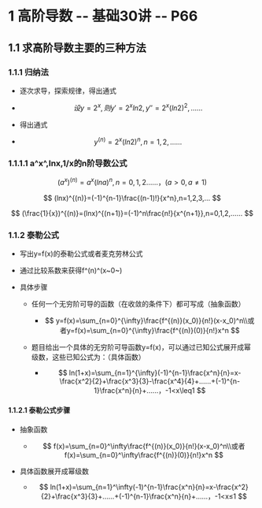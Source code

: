 # 1 高阶导数 -- 基础30讲 -- P66



## 1.1 求高阶导数主要的三种方法



### 1.1.1 归纳法

* 逐次求导，探索规律，得出通式

* $$
  设y=2^x,则y'=2^xln2,y''=2^x(ln2)^2,……
  $$

* 得出通式

* $$
  y^{(n)}=2^x(ln2)^n,n=1,2,……
  $$



### 1.1.1.1 a^x^,lnx,1/x的n阶导数公式

$$
(a^x)^{(n)}=a^x(lna)^n,n=0,1,2……，(a>0,a\neq1)
$$

$$
(lnx)^{(n)}=(-1)^{n-1}\frac{(n-1)!}{x^n},n=1,2,3,…
$$

$$
(\frac{1}{x})^{(n)}=(lnx)^{(n+1)}=(-1)^n\frac{n!}{x^{n+1}},n=0,1,2,……
$$



### 1.1.2 泰勒公式

* 写出y=f(x)的泰勒公式或者麦克劳林公式

* 通过比较系数来获得f^(n)^(x~0~)

* 具体步骤

  * 任何一个无穷阶可导的函数（在收敛的条件下）都可写成（抽象函数）

    * $$
      y=f(x)=\sum_{n=0}^{\infty}\frac{f^{(n)}(x_0)}{n!}(x-x_0)^n\\或者y=f(x)=\sum_{n=0}^{\infty}\frac{f^{(n)}(0)}{n!}x^n
      $$

  * 题目给出一个具体的无穷阶可导函数y=f(x)，可以通过已知公式展开成幂级数，这些已知公式为：（具体函数）

    * $$
      ln(1+x)=\sum_{n=1}^{\infty}(-1)^{n-1}\frac{x^n}{n}=x-\frac{x^2}{2}+\frac{x^3}{3}-\frac{x^4}{4}+……+(-1)^{n-1}\frac{x^n}{n}+……，-1<x\leq1
      $$



#### 1.1.2.1 泰勒公式步骤

* 抽象函数

  * $$
    f(x)=\sum_{n=0}^\infty\frac{f^{(n)}(x_0)}{n!}(x-x_0)^n\\或者f(x)=\sum_{n=0}^\infty\frac{f^{(n)}(0)}{n!}x^n
    $$

* 具体函数展开成幂级数

  * $$
    ln(1+x)=\sum_{n=1}^\infty(-1)^{n-1}\frac{x^n}{n}=x-\frac{x^2}{2}+\frac{x^3}{3}+……+(-1)^{n-1}\frac{x^n}{n}+……，-1<x≤1
    $$

